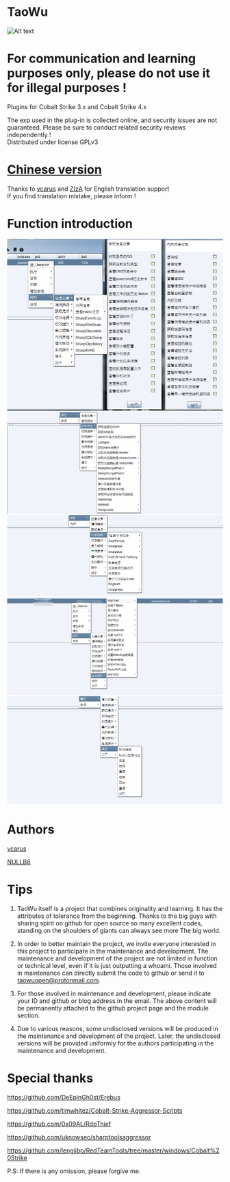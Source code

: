 # TaoWu
![Alt text](https://github.com/pandasec888/taowu-cobalt-strike/blob/master/img/timg.jpg)

# For communication and learning purposes only, please do not use it for illegal purposes !

Plugins for Сobalt Strike 3.x and Cobalt Strike 4.x

The exp used in the plug-in is collected online, and security issues are not guaranteed. Please be sure to conduct related security reviews independently !  
Distributed under license GPLv3

# [Chinese version](https://github.com/pandasec888/taowu-cobalt-strike/tree/master)

Thanks to [vcarus](https://twitter.com/h4ltorg) and [ZIzA](https://github.com/XZVB12) for English translation support  
If you find translation mistake, please inform !

# Function introduction
![](img/xx.png)
![](img/pz.png)
![](img/qx.png)
![](img/xt.png)
![](img/yl.png)
# Authors
[vcarus](https://twitter.com/h4ltorg)

[NULLB8](https://github.com/NULLB8)
# Tips
1. TaoWu itself is a project that combines originality and learning. It has the attributes of tolerance from the beginning. Thanks to the big guys with sharing spirit on github for open source so many excellent codes, standing on the shoulders of giants can always see more The big world.

2. In order to better maintain the project, we invite everyone interested in this project to participate in the maintenance and development. The maintenance and development of the project are not limited in function or technical level, even if it is just outputting a whoami. Those involved in maintenance can directly submit the code to github or send it to taowuopen@protonmail.com.

3. For those involved in maintenance and development, please indicate your ID and github or blog address in the email. The above content will be permanently attached to the github project page and the module section.

4. Due to various reasons, some undisclosed versions will be produced in the maintenance and development of the project. Later, the undisclosed versions will be provided uniformly for the authors participating in the maintenance and development.
# Special thanks
https://github.com/DeEpinGh0st/Erebus

https://github.com/timwhitez/Cobalt-Strike-Aggressor-Scripts

https://github.com/0x09AL/RdpThief

https://github.com/uknowsec/sharptoolsaggressor

https://github.com/lengjibo/RedTeamTools/tree/master/windows/Cobalt%20Strike

P.S: If there is any omission, please forgive me.
